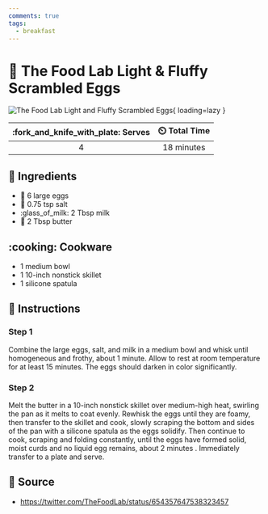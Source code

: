 ```yaml
---
comments: true
tags:
  - breakfast
---
```

# :egg: The Food Lab Light & Fluffy Scrambled Eggs

![The Food Lab Light and Fluffy Scrambled Eggs][1]{ loading=lazy }

| :fork_and_knife_with_plate: Serves | :timer_clock: Total Time |
|:----------------------------------:|:-----------------------: |
| 4 | 18 minutes |

## :salt: Ingredients

- :egg: 6 large eggs
- :salt: 0.75 tsp salt
- :glass_of_milk: 2 Tbsp milk
- :butter: 2 Tbsp butter

## :cooking: Cookware

- 1 medium bowl
- 1 10-inch nonstick skillet
- 1 silicone spatula

## :pencil: Instructions

### Step 1

Combine the large eggs, salt, and milk in a medium bowl and whisk until homogeneous and frothy, about 1 minute. Allow
to rest at room temperature for at least 15 minutes. The eggs should darken in color significantly.

### Step 2

Melt the butter in a 10-inch nonstick skillet over medium-high heat, swirling the pan as it melts to coat evenly.
Rewhisk the eggs until they are foamy, then transfer to the skillet and cook, slowly scraping the bottom and sides of
the pan with a silicone spatula as the eggs solidify. Then continue to cook, scraping and folding constantly, until the
eggs have formed solid, moist curds and no liquid egg remains, about 2 minutes . Immediately transfer to a plate and
serve.

## :link: Source

- <https://twitter.com/TheFoodLab/status/654357647538323457>

[1]: <../assets/images/the-food-lab-light-and-fluffy-scrambled-eggs.jpg>
